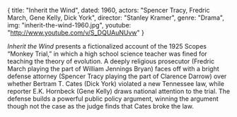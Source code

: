 {
  title: "Inherit the Wind",
  dated:  1960,
  actors: "Spencer Tracy, Fredric March, Gene Kelly, Dick York",
  director: "Stanley Kramer",
  genre: "Drama",
  img: "inherit-the-wind-1960.jpg",
  youtube: "http://www.youtube.com/v/S_DQUAuNUvw"
}

_Inherit the Wind_ presents a fictionalized account of the 1925 Scopes “Monkey Trial,” in which a high school science teacher was fined for teaching the theory of evolution. A deeply religious prosecutor (Fredric March playing the part of  William Jennings Bryan) faces off with a bright defense attorney (Spencer Tracy playing the part of Clarence Darrow) over whether Bertram T. Cates (Dick York) violated a new Tennessee law, while reporter E.K. Hornbeck (Gene Kelly) draws national attention to the trial. The defense builds a powerful public policy argument, winning the argument though not the case as the judge finds that Cates broke the law. 